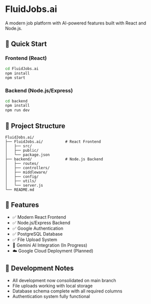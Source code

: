 # FluidJobs.ai

A modern job platform with AI-powered features built with React and Node.js.

## 🚀 Quick Start

### Frontend (React)
```bash
cd FluidJobs.ai
npm install
npm start
```

### Backend (Node.js/Express)
```bash
cd backend
npm install
npm run dev
```

## 📁 Project Structure

```
FluidJobs.ai/
├── FluidJobs.ai/          # React Frontend
│   ├── src/
│   ├── public/
│   └── package.json
├── backend/               # Node.js Backend
│   ├── routes/
│   ├── controllers/
│   ├── middleware/
│   ├── config/
│   ├── utils/
│   └── server.js
└── README.md
```

## 🔧 Features

- ✅ Modern React Frontend
- ✅ Node.js/Express Backend
- ✅ Google Authentication
- ✅ PostgreSQL Database
- ✅ File Upload System
- 🔄 Gemini AI Integration (In Progress)
- ☁️ Google Cloud Deployment (Planned)

## 📝 Development Notes

- All development now consolidated on main branch
- File uploads working with local storage
- Database schema complete with all required columns
- Authentication system fully functional
